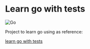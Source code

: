 # Learn go with tests

![Go](https://img.shields.io/badge/go-%2300ADD8.svg?style=for-the-badge&logo=go&logoColor=white)


Project to learn go using as reference:

[learn go with tests](https://quii.gitbook.io/learn-go-with-tests/)

